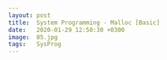 ```yaml
---
layout: post
title:  System Programming - Malloc [Basic]
date:   2020-01-29 12:50:30 +0300
image:  05.jpg
tags:   SysProg
---
```

